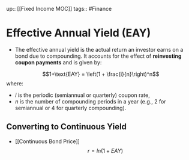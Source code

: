 up:: [[Fixed Income MOC]]
tags:: #Finance
# Effective Annual Yield (EAY)
- The effective annual yield is the actual return an investor earns on a bond due to compounding. It accounts for the effect of **reinvesting coupon payments** and is given by:

$$1+\text{EAY} = \left(1 + \frac{i}{n}\right)^n$$
where:
- $i$ is the periodic (semiannual or quarterly) coupon rate,
- $n$ is the number of compounding periods in a year (e.g., 2 for semiannual or 4 for quarterly compounding).
## Converting to Continuous Yield
- [[Continuous Bond Price]]
$$r=ln(1+EAY)$$
